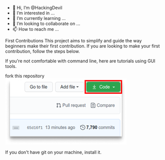 - 👋 Hi, I’m @HackingDevil
- 👀 I’m interested in ...
- 🌱 I’m currently learning ...
- 💞️ I’m looking to collaborate on ...
- 📫 How to reach me ...

<!---
HackingDevil/HackingDevil is a ✨ special ✨ repository because its `README.md` (this file) appears on your GitHub profile.
You can click the Preview link to take a look at your changes.
--->
First Contributions
This project aims to simplify and guide the way beginners make their first contribution. If you are looking to make your first contribution, follow the steps below.

If you're not comfortable with command line, here are tutorials using GUI tools.

fork this repository ![Forking](./Sample%20Images/68747470733a2f2f6669727374636f6e747269627574696f6e732e6769746875622e696f2f6173736574732f526561646d652f636c6f6e652e706e67.png)

If you don't have git on your machine, install it.
